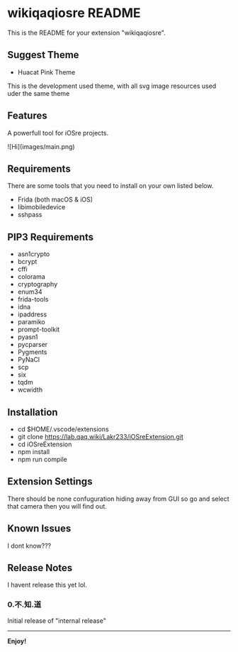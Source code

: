 # wikiqaqiosre README

This is the README for your extension "wikiqaqiosre".

## Suggest Theme

- Huacat Pink Theme

This is the development used theme, with all svg image resources used uder the same theme

## Features

A powerfull tool for iOSre projects.


\!\[Hi\]\(images/main.png\)

## Requirements

There are some tools that you need to install on your own listed below.
- Frida (both macOS & iOS)
- libimobiledevice
- sshpass

## PIP3 Requirements

- asn1crypto
- bcrypt
- cffi
- colorama
- cryptography
- enum34
- frida-tools
- idna
- ipaddress
- paramiko
- prompt-toolkit
- pyasn1
- pycparser
- Pygments
- PyNaCl
- scp
- six
- tqdm
- wcwidth

## Installation

- cd $HOME/.vscode/extensions
- git clone https://lab.qaq.wiki/Lakr233/iOSreExtension.git
- cd iOSreExtension
- npm install
- npm run compile

## Extension Settings

There should be none confuguration hiding away from GUI so go and select that camera then you will find out.

## Known Issues

I dont know???

## Release Notes

I havent release this yet lol.

### 0.不.知.道

Initial release of "internal release"

-----------------------------------------------------------------------------------------------------------


**Enjoy!**
